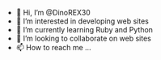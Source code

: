 - 👋 Hi, I’m @DinoREX30
- 👀 I’m interested in developing web sites
- 🌱 I’m currently learning Ruby and Python 
- 💞️ I’m looking to collaborate on web sites 
- 📫 How to reach me ...

<!---
DinoREX30/DinoREX30 is a ✨ special ✨ repository because its `README.md` (this file) appears on your GitHub profile.
You can click the Preview link to take a look at your changes.
--->
